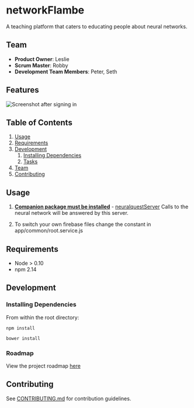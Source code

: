 # networkFlambe
A teaching platform that caters to educating people about neural networks. 

## Team

  - __Product Owner__: Leslie
  - __Scrum Master__: Robby
  - __Development Team Members__: Peter, Seth

## Features

![Screenshot after signing in](./readme.png?raw=true "Main lessons page")

## Table of Contents

1. [Usage](#Usage)
1. [Requirements](#requirements)
1. [Development](#development)
    1. [Installing Dependencies](#installing-dependencies)
    1. [Tasks](#tasks)
1. [Team](#team)
1. [Contributing](#contributing)

## Usage

1. __[Companion package must be installed](https://github.com/networkFlambe/neuralquestServer)__ - [neuralquestServer](https://github.com/networkFlambe/neuralquestServer) Calls to the neural network will be answered by this server.

1. To switch your own firebase files change the constant in app/common/root.service.js


## Requirements

- Node > 0.10
- npm 2.14

## Development

### Installing Dependencies

From within the root directory:

```npm install```

```bower install```

### Roadmap

View the project roadmap [here](https://waffle.io/networkFlambe/networkFlambe)


## Contributing

See [CONTRIBUTING.md](CONTRIBUTING.md) for contribution guidelines.
